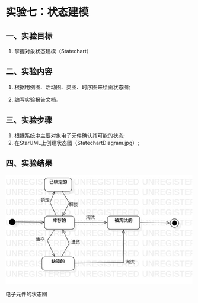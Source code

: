 # 实验七：状态建模

## 一、实验目标

1. 掌握对象状态建模（Statechart）

## 二、实验内容

1. 根据用例图、活动图、类图、时序图来绘画状态图;

2. 编写实验报告文档。

## 三、实验步骤

1. 根据系统中主要对象电子元件确认其可能的状态;
2. 在StarUML上创建状态图（StatechartDiagram.jpg）;

## 四、实验结果

![状态图](./lab7.jpg)

电子元件的状态图
